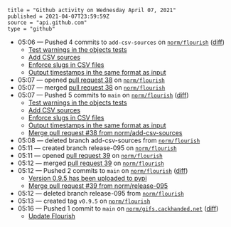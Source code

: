 ```
title = "Github activity on Wednesday April 07, 2021"
published = 2021-04-07T23:59:59Z
source = "api.github.com"
type = "github"
```

* 05:06 — Pushed 4 commits to `add-csv-sources` on [`norm/flourish`](https://github.com/norm/flourish) ([diff](https://github.com/norm/flourish/compare/f8948b5fd7da97c5070d63ffd4099b718e30b59d..043b8d3aac5d936a52d1b9696f19ed83655cf2ce))
  * [Test warnings in the objects tests](https://github.com/norm/flourish/commit/415bc578047d87a9739e2b8782af46ce80cedd83)
  * [Add CSV sources](https://github.com/norm/flourish/commit/f039e916d081e83f653139de5a7f9079b6ef3a96)
  * [Enforce slugs in CSV files](https://github.com/norm/flourish/commit/dd415d10b3080a0ae8063f5bdfa0bf2f3088ae3d)
  * [Output timestamps in the same format as input](https://github.com/norm/flourish/commit/043b8d3aac5d936a52d1b9696f19ed83655cf2ce)
* 05:07 — opened [pull request 38](https://github.com/norm/flourish/pull/38) on [`norm/flourish`](https://github.com/norm/flourish)
* 05:07 — merged [pull request 38](https://github.com/norm/flourish/pull/38) on [`norm/flourish`](https://github.com/norm/flourish)
* 05:07 — Pushed 5 commits to `main` on [`norm/flourish`](https://github.com/norm/flourish) ([diff](https://github.com/norm/flourish/compare/23cd4e4fb79d35678dd0700a8a31f26776dc7221..c92a398083914f25df4998ff8e8334b7ed26de1e))
  * [Test warnings in the objects tests](https://github.com/norm/flourish/commit/415bc578047d87a9739e2b8782af46ce80cedd83)
  * [Add CSV sources](https://github.com/norm/flourish/commit/f039e916d081e83f653139de5a7f9079b6ef3a96)
  * [Enforce slugs in CSV files](https://github.com/norm/flourish/commit/dd415d10b3080a0ae8063f5bdfa0bf2f3088ae3d)
  * [Output timestamps in the same format as input](https://github.com/norm/flourish/commit/043b8d3aac5d936a52d1b9696f19ed83655cf2ce)
  * [Merge pull request #38 from norm/add-csv-sources](https://github.com/norm/flourish/commit/c92a398083914f25df4998ff8e8334b7ed26de1e)
* 05:08 — deleted branch add-csv-sources from [`norm/flourish`](https://github.com/norm/flourish)
* 05:11 — created branch release-095 on [`norm/flourish`](https://github.com/norm/flourish)
* 05:11 — opened [pull request 39](https://github.com/norm/flourish/pull/39) on [`norm/flourish`](https://github.com/norm/flourish)
* 05:12 — merged [pull request 39](https://github.com/norm/flourish/pull/39) on [`norm/flourish`](https://github.com/norm/flourish)
* 05:12 — Pushed 2 commits to `main` on [`norm/flourish`](https://github.com/norm/flourish) ([diff](https://github.com/norm/flourish/compare/c92a398083914f25df4998ff8e8334b7ed26de1e..dd2b50a59914341c484da10bc028f63040f7a966))
  * [Version 0.9.5 has been uploaded to pypi](https://github.com/norm/flourish/commit/77f7215ae9327f0e1b34f5a58ac01c82fb36a205)
  * [Merge pull request #39 from norm/release-095](https://github.com/norm/flourish/commit/dd2b50a59914341c484da10bc028f63040f7a966)
* 05:12 — deleted branch release-095 from [`norm/flourish`](https://github.com/norm/flourish)
* 05:13 — created tag `v0.9.5` on [`norm/flourish`](https://github.com/norm/flourish)
* 05:16 — Pushed 1 commit to `main` on [`norm/gifs.cackhanded.net`](https://github.com/norm/gifs.cackhanded.net) ([diff](https://github.com/norm/gifs.cackhanded.net/compare/783df2268a287ae4f9194c46565925e0dc5f0989..1b81bffe05b5dcc1ac048b7f7476503da7d62529))
  * [Update Flourish](https://github.com/norm/gifs.cackhanded.net/commit/1b81bffe05b5dcc1ac048b7f7476503da7d62529)
